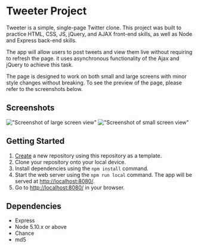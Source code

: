 # Tweeter Project

Tweeter is a simple, single-page Twitter clone. This project was built to practice HTML, CSS, JS, jQuery, and AJAX front-end skills, as well as Node and Express back-end skills.

The app will allow users to post tweets and view them live without requiring to refresh the page. it uses asynchronous functionality of the Ajax and jQuery to achieve this task.

The page is designed to work on both small and large screens with minor style changes without breaking. To see the preview of the page, please refer to the screenshots below.

## Screenshots

!["Screenshot of large screen view"]()
!["Screenshot of small screen view"]()

## Getting Started

1. [Create](https://docs.github.com/en/repositories/creating-and-managing-repositories/creating-a-repository-from-a-template) a new repository using this repository as a template.
2. Clone your repository onto your local device.
3. Install dependencies using the `npm install` command.
3. Start the web server using the `npm run local` command. The app will be served at <http://localhost:8080/>.
4. Go to <http://localhost:8080/> in your browser.

## Dependencies

- Express
- Node 5.10.x or above
- Chance
- md5
